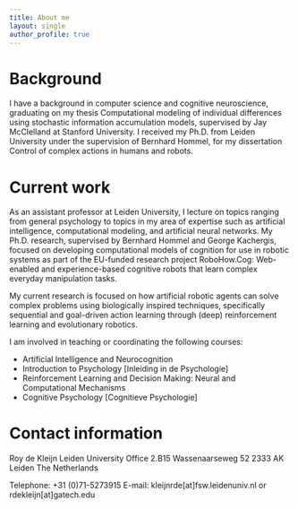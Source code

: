 ```yaml
---
title: About me
layout: single
author_profile: true
---
```


# Background
I have a background in computer science and cognitive neuroscience, graduating on my thesis Computational modeling of individual differences using stochastic information accumulation models, supervised by Jay McClelland at Stanford University. I received my Ph.D. from Leiden University under the supervision of Bernhard Hommel, for my dissertation Control of complex actions in humans and robots.

# Current work
As an assistant professor at Leiden University, I lecture on topics ranging from general psychology to topics in my area of expertise such as artificial intelligence, computational modeling, and artificial neural networks. My Ph.D. research, supervised by Bernhard Hommel and George Kachergis, focused on developing computational models of cognition for use in robotic systems as part of the EU-funded research project RoboHow.Cog: Web-enabled and experience-based cognitive robots that learn complex everyday manipulation tasks.

My current research is focused on how artificial robotic agents can solve complex problems using biologically inspired techniques, specifically sequential and goal-driven action learning through (deep) reinforcement learning and evolutionary robotics.

I am involved in teaching or coordinating the following courses:

- Artificial Intelligence and Neurocognition
- Introduction to Psychology [Inleiding in de Psychologie]
- Reinforcement Learning and Decision Making: Neural and Computational Mechanisms
- Cognitive Psychology [Cognitieve Psychologie]

# Contact information
 
Roy de Kleijn
Leiden University
Office 2.B15
Wassenaarseweg 52
2333 AK Leiden
The Netherlands

Telephone: +31 (0)71-5273915
E-mail: kleijnrde[at]fsw.leidenuniv.nl or rdekleijn[at]gatech.edu